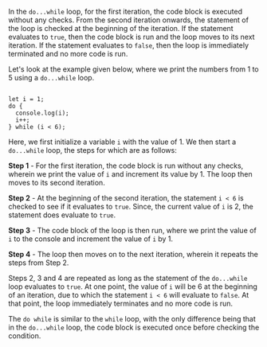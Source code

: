 In the `do...while` loop, for the first iteration, the code block is executed without any checks. From the second iteration onwards, the statement of the loop is checked at the beginning of the iteration. If the statement evaluates to `true`, then the code block is run and the loop moves to its next iteration. If the statement evaluates to `false`, then the loop is immediately terminated and no more code is run.

Let's look at the example given below,
where we print the numbers from 1 to 5 using a `do...while` loop.

<Editor lang="javascript">
<code>
let i = 1;
do {
  console.log(i);
  i++;
} while (i < 6);
</code>
</Editor>

Here,
we first initialize a variable `i` with the value of 1. We then start a `do...while` loop, the steps for which are as follows:

**Step 1** - For the first iteration, the code block is run without any checks, wherein we print the value of `i` and increment its value by 1. The loop then moves to its second iteration.

**Step 2** - At the beginning of the second iteration, the statement `i < 6` is checked to see if it evaluates to `true`. Since, the current value of `i` is 2, the statement does evaluate to `true`.

**Step 3** - The code block of the loop is then run, where we print the value of `i` to the console and increment the value of `i` by 1.

**Step 4** - The loop then moves on to the next iteration, wherein it repeats the steps from Step 2.

Steps 2, 3 and 4 are repeated as long as the statement of the `do...while` loop evaluates to `true`. At one point, the value of `i` will be 6 at the beginning of an iteration, due to which the statement `i < 6` will evaluate to `false`. At that point, the loop immediately terminates and no more code is run.

The `do while` is similar to the `while` loop, with the only difference being that in the `do...while` loop, the code block is executed once before checking the condition.
